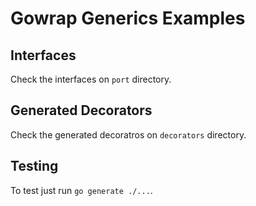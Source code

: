 # Gowrap Generics Examples

## Interfaces

Check the interfaces on ```port``` directory.

## Generated Decorators

Check the generated decoratros on ```decorators``` directory.

## Testing

To test just run ```go generate ./...```.

